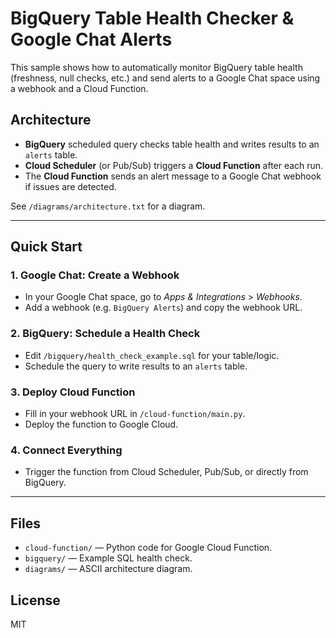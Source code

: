 # BigQuery Table Health Checker & Google Chat Alerts

This sample shows how to automatically monitor BigQuery table health (freshness, null checks, etc.) and send alerts to a Google Chat space using a webhook and a Cloud Function.

## Architecture

- **BigQuery** scheduled query checks table health and writes results to an `alerts` table.
- **Cloud Scheduler** (or Pub/Sub) triggers a **Cloud Function** after each run.
- The **Cloud Function** sends an alert message to a Google Chat webhook if issues are detected.

See `/diagrams/architecture.txt` for a diagram.

---

## Quick Start

### 1. Google Chat: Create a Webhook

- In your Google Chat space, go to *Apps & Integrations* > *Webhooks*.
- Add a webhook (e.g. `BigQuery Alerts`) and copy the webhook URL.

### 2. BigQuery: Schedule a Health Check

- Edit `/bigquery/health_check_example.sql` for your table/logic.
- Schedule the query to write results to an `alerts` table.

### 3. Deploy Cloud Function

- Fill in your webhook URL in `/cloud-function/main.py`.
- Deploy the function to Google Cloud.

### 4. Connect Everything

- Trigger the function from Cloud Scheduler, Pub/Sub, or directly from BigQuery.

---

## Files

- `cloud-function/` — Python code for Google Cloud Function.
- `bigquery/` — Example SQL health check.
- `diagrams/` — ASCII architecture diagram.

## License

MIT
  
